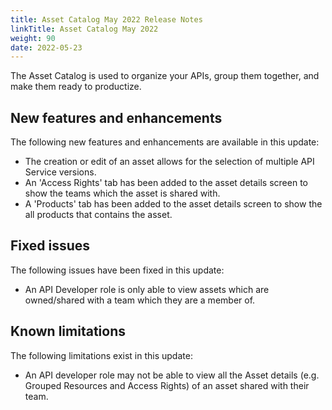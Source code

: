 ```yaml
---
title: Asset Catalog May 2022 Release Notes
linkTitle: Asset Catalog May 2022
weight: 90
date: 2022-05-23
---
```


The Asset Catalog is used to organize your APIs, group them together, and make them ready to productize.

## New features and enhancements

The following new features and enhancements are available in this update:

* The creation or edit of an asset allows for the selection of multiple API Service versions.
* An 'Access Rights' tab has been added to the asset details screen to show the teams which the asset is shared with. 
* A 'Products' tab has been added to the asset details screen to show the all products that contains the asset.  


## Fixed issues

The following issues have been fixed in this update:

* An API Developer role is only able to view assets which are owned/shared with a team which they are a member of.

## Known limitations

The following limitations exist in this update:

* An API developer role may not be able to view all the Asset details (e.g. Grouped Resources and Access Rights) of an asset shared with their team.
